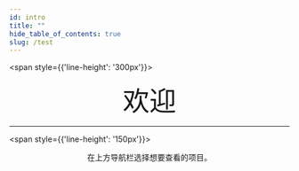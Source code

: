 ```yaml
---
id: intro
title: ""
hide_table_of_contents: true
slug: /test
---
```


<span style={{'line-height': '300px'}}>
	<font size='64'>
		<center>欢迎</center>
	</font>
</span>

---

<span style={{'line-height': '150px'}}>
	<center>在上方导航栏选择想要查看的项目。</center>
</span>